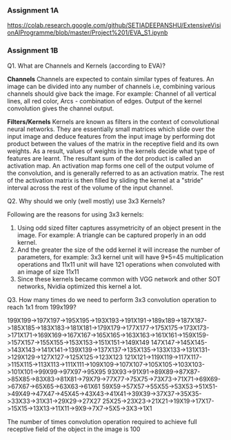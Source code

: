 ### Assignment 1A
https://colab.research.google.com/github/SETIADEEPANSHU/ExtensiveVisionAIProgramme/blob/master/Project%201/EVA_S1.ipynb

### Assignment 1B

Q1. What are Channels and Kernels (according to EVA)?

**Channels**
Channels are expected to contain similar types of features. An image can be divided into any number of channels i.e, combining various channels should give back the image. For example: Channel of all vertical lines, all red color, Arcs - combination of edges. Output of the kernel convolution gives the channel output.

**Filters/Kernels**
Kernels are known as filters in the context of convolutional neural networks. They are essentially small matrices which slide over the input image and deduce features from the input image by performing dot product between the values of the matrix in the receptive field and its own weights. As a result, values of weights in the kernels decide what type of features are learnt. The resultant sum of the dot product is called an activation map. An activation map forms one cell of the output volume of the convolution, and is generally referred to as an activation matrix. The rest of the activation matrix is then filled by sliding the kernel at a "stride" interval across the rest of the volume of the input channel. 

Q2. Why should we only (well mostly) use 3x3 Kernels?

Following are the reasons for using 3x3 kernels:
1) Using odd sized filter captures assymetricity of an object present in the image. For example: A triangle can be captured properly in an odd kernel. 
2) And the greater the size of the odd kernel it will increase the number of parameters, for example: 3x3 kernel unit will have 9*5=45 multiplication operations and 11x11 unit will have 121 operations when convoluted with an image of size 11x11
3) Since these kernels became common with VGG network and other SOT networks, Nvidia optimized this kernel a lot.

Q3. How many times do we need to perform 3x3 convolution operation to reach 1x1 from 199x199?

199X199->197X197->195X195->193X193->191X191->189x189->187X187->185X185->183X183->181X181->179X179->177X177->175X175->173X173->171X171->169X169->167X167->165X165->163X163->161X161->159X159->157X157->155X155->153X153->151X151->149X149 147X147->145X145->143X143->141X141->139X139->137X137->135X135->133X133->131X131->129X129->127X127->125X125->123X123 121X121->119X119->117X117->115X115->113X113->111X111->109X109->107X107->105X105->103X103->101X101->99X99->97X97->95X95 93X93->91X91->89X89->87X87->85X85->83X83->81X81->79X79->77X77->75X75->73X73->71X71->69X69->67X67->65X65->63X63->61X61 59X59->57X57->55X55->53X53->51X51->49X49->47X47->45X45->43X43->41X41->39X39->37X37->35X35->33X33->31X31->29X29->27X27 25X25->23X23->21X21->19X19->17X17->15X15->13X13->11X11->9X9->7X7->5X5->3X3->1X1

The number of times convolution operation required to achieve full receptive field of the object in the image is 100
